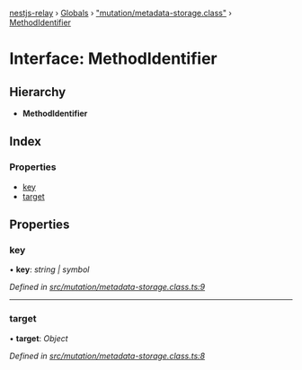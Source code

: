 [nestjs-relay](../README.md) › [Globals](../globals.md) › ["mutation/metadata-storage.class"](../modules/_mutation_metadata_storage_class_.md) › [MethodIdentifier](_mutation_metadata_storage_class_.methodidentifier.md)

# Interface: MethodIdentifier

## Hierarchy

* **MethodIdentifier**

## Index

### Properties

* [key](_mutation_metadata_storage_class_.methodidentifier.md#key)
* [target](_mutation_metadata_storage_class_.methodidentifier.md#target)

## Properties

###  key

• **key**: *string | symbol*

*Defined in [src/mutation/metadata-storage.class.ts:9](https://github.com/rogerballard/nestjs-relay/blob/e8933db/src/mutation/metadata-storage.class.ts#L9)*

___

###  target

• **target**: *Object*

*Defined in [src/mutation/metadata-storage.class.ts:8](https://github.com/rogerballard/nestjs-relay/blob/e8933db/src/mutation/metadata-storage.class.ts#L8)*
